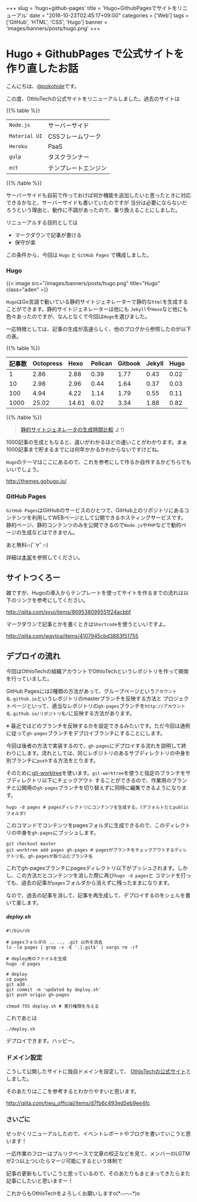+++
slug = 'hugo+github-pages'
title = 'Hugo+GithubPagesでサイトをリニューアル'
date = "2016-10-23T02:45:17+09:00"
categories = ['Web']
tags = ['GitHub', 'HTML', 'CSS', 'Hugo']
banner = 'images/banners/posts/hugo.png'
+++

# Hugo + GithubPages で公式サイトを作り直したお話

こんにちは、[@pokohide](https://twitter.com/hyde141421356)です。

この度、OthloTechの公式サイトをリニューアルしました。過去のサイトは

{{% table %}}

|||
|:------------|:--------------|
|`Node.js`|サーバーサイド|
|`Material UI`|CSSフレームワーク|
|`Heroku`|PaaS|
|`gulp`|タスクランナー|
|`ect`|テンプレートエンジン|

{{% /table %}}

サーバーサイドも自前で作っておけば何か機能を追加したいと思ったときに対応できるかなと、サーバーサイドも書いていたのですが
当分は必要にならないだろうという理由と、動作に不調があったので、乗り換えることにしました。

リニューアルする目的としては

- マークダウンで記事が書ける
- 保守が楽

この条件から、今回は `Hugo` と `GitHub Pages` で構成しました。

### Hugo

{{< image src="/images/banners/posts/hugo.png" title="Hugo" class="aden" >}}

`Hugo`はGo言語で動いている静的サイトジェネレーターで静的な`html`を生成することができます。静的サイトジェネレーターは他にも
`Jekyll`や`Hexo`など他にも色々あったのですが、なんとなくで今回は`Hugo`を選びました。

一応特徴としては、記事の生成が高速らしく、他のブログから参照したのが以下の表。

{{% table %}}

|記事数|Octopress|Hexo|Pelican|Gitbook|Jekyll|Hugo|
|:----|:-----|:----|:-----|:----|:-----|:----|
|1|2.86|2.88|0.39|1.77|0.43|0.02|
|10|2.98|2.96|0.44|1.64|0.37|0.03|
|100|4.94|4.22|1.14|1.79|0.55|0.11|
|1000|25.02|14.61|6.02|3.34|1.88|0.82|
{{% /table %}}

> [静的サイトジェネレータの生成時間比較](http://tamura.goga.co.jp/article/429818193.html) より

1000記事の生成ともなると、違いがわかるほどの速いことがわかります。まぁ1000記事まで貯まるまでには何年かかるかわからないですけどね。

`Hugo`のテーマはここにあるので、これを参考にして作るか自作するかどちらでもいいでしょう。

http://themes.gohugo.io/

### GitHub Pages

`GitHub Pages`はGitHubのサービスのひとつで、GitHub上のリポジトリにあるコンテンツを利用してWEBページとして公開できるホスティングサービスです。
静的ページ、静的コンテンツのみを公開できるので`Node.js`や`PHP`などで動的ページの生成などはできません。

あと無料∩(ﾟ∀ﾟ∩)

詳細は[本家](https://github.com/blog/2228-simpler-github-pages-publishing)を参照してください。

## サイトつくろー

雑ですが、Hugoの導入からテンプレートを使ってサイトを作るまでの流れは以下のリンクを参考にしてください。

http://qiita.com/syui/items/869538099551f24acbbf

マークダウンで記事とかを書くときは`Shortcode`を使うといいですよ。

http://qiita.com/waytoa/items/4107945cbd3883f51755

## デプロイの流れ

今回はOthloTechの組織アカウントでOthloTechというレポジトリを作って開発を行っていました。

GitHub Pagesには2種類の方法があって、グループページという`アカウント名.github.io`というレポジトリのmasterブランチを反映する方法と
プロジェクトページといって、適当なレポジトリの`gh-pages`ブランチを`http://アカウント名.github.io/リポジトリ名/`に反映する方法があります。

※ 最近ではどのブランチを反映するかを設定できるみたいです。ただ今回は通例に従って`gh-pages`ブランチをデプロイブランチにすることにします。

今回は後者の方法で実装するので、`gh-pages`にデプロイする流れを説明して終わりにします。流れとしては、同じレポジトリのあるサブディレクトリの中身を
別ブランチに`push`する方法をとります。

そのために[git-worktree](https://git-scm.com/docs/git-worktree)を使います。`git-worktree`を使うと指定のブランチをサブディレクトリ以下にチェックアウト
することができるので、作業用のブランチと公開用の`gh-pages`ブランチを切り替えずに同時に編集できるようになります。


```
hugo -d pages # pagesディレクトリにコンテンツを生成する。(デフォルトだとpublicフォルダ)
```

このコマンドでコンテンツをpagesフォルダに生成できるので、このディレクトリの中身を`gh-pages`にプッシュします。

```
git checkout master
git worktree add pages gh-pages # pagesがブランチをチェックアウトするディレクトリ名、gh-pagesが取り込むブランチ名
```

これでgh-pagesブランチにpagesディレクトリ以下がプッシュされます。しかし、この方法だとコンテンツを消した際に再び`hugo -d pages`と
コマンドを打っても、過去の記事が`pages`フォルダから消えずに残ったままになります。

なので、過去の記事を消して、記事を再生成して、デプロイするのをシェルを書いて楽します。

##### deploy.sh

```
#!/bin/sh

# pagesフォルダの ., .., .git 以外を消去
ls -la pages | grep -v -E '.|.git$' | xargs rm -rf

# deploy用のファイルを生成
hugo -d pages

# deploy
cd pages
git add .
git commit -m 'updated by deploy.sh'
git push origin gh-pages
```

```
chmod 755 deploy.sh # 実行権限を与える
```

これであとは

```
./deploy.sh
```

デプロイできます。ハッピー。

### ドメイン設定

こうして公開したサイトに独自ドメインを設定して、 [OthloTechの公式サイト](http://www.othlo.tech)としました。

そのあたりはここを参考するとわかりやすいと思います。

http://qiita.com/tiwu_official/items/d7fb6c493ed5eb9ee4fc

### さいごに

せっかくリニューアルしたので、イベントレポートやブログを書いていこうと思います！

一応作業のフローはプルリクベースで文章の校正などを見て、メンバーのLGTMが2つ以上ついたらマージ可能にするという体制で

記事の更新もしていこうと思っているので、そのあたりもまとまってきたらまた記事にしたいと思いますー！

これからもOthloTechをよろしくお願いしますo(\*⌒─⌒\*)o
